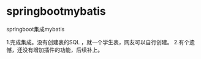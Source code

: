 ﻿# springbootmybatis
springboot集成mybatis

1.完成集成。没有创建表的SQL ，就一个学生表，网友可以自行创建。
2.有个遗憾，还没有增加插件的功能，后续补上。
